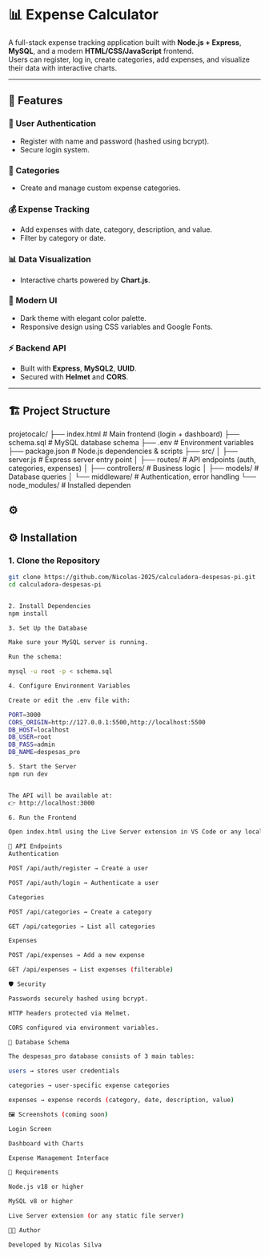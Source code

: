 # 📊 Expense Calculator

A full-stack expense tracking application built with **Node.js + Express**, **MySQL**, and a modern **HTML/CSS/JavaScript** frontend.  
Users can register, log in, create categories, add expenses, and visualize their data with interactive charts.

---

## 🚀 Features

### 🔐 User Authentication
- Register with name and password (hashed using bcrypt).
- Secure login system.

### 📂 Categories
- Create and manage custom expense categories.

### 💰 Expense Tracking
- Add expenses with date, category, description, and value.
- Filter by category or date.

### 📊 Data Visualization
- Interactive charts powered by **Chart.js**.

### 🎨 Modern UI
- Dark theme with elegant color palette.
- Responsive design using CSS variables and Google Fonts.

### ⚡ Backend API
- Built with **Express**, **MySQL2**, **UUID**.
- Secured with **Helmet** and **CORS**.

---

## 🏗️ Project Structure

projetocalc/
├── index.html # Main frontend (login + dashboard)
├── schema.sql # MySQL database schema
├── .env # Environment variables
├── package.json # Node.js dependencies & scripts
├── src/
│ ├── server.js # Express server entry point
│ ├── routes/ # API endpoints (auth, categories, expenses)
│ ├── controllers/ # Business logic
│ ├── models/ # Database queries
│ └── middleware/ # Authentication, error handling
└── node_modules/ # Installed dependen

⚙
---

## ⚙️ Installation

### 1. Clone the Repository
```bash
git clone https://github.com/Nicolas-2025/calculadora-despesas-pi.git
cd calculadora-despesas-pi


2. Install Dependencies
npm install

3. Set Up the Database

Make sure your MySQL server is running.

Run the schema:

mysql -u root -p < schema.sql

4. Configure Environment Variables

Create or edit the .env file with:

PORT=3000
CORS_ORIGIN=http://127.0.0.1:5500,http://localhost:5500
DB_HOST=localhost
DB_USER=root
DB_PASS=admin
DB_NAME=despesas_pro

5. Start the Server
npm run dev


The API will be available at:
👉 http://localhost:3000

6. Run the Frontend

Open index.html using the Live Server extension in VS Code or any local web server.

🔑 API Endpoints
Authentication

POST /api/auth/register → Create a user

POST /api/auth/login → Authenticate a user

Categories

POST /api/categories → Create a category

GET /api/categories → List all categories

Expenses

POST /api/expenses → Add a new expense

GET /api/expenses → List expenses (filterable)

🛡️ Security

Passwords securely hashed using bcrypt.

HTTP headers protected via Helmet.

CORS configured via environment variables.

🧱 Database Schema

The despesas_pro database consists of 3 main tables:

users → stores user credentials

categories → user-specific expense categories

expenses → expense records (category, date, description, value)

🖼️ Screenshots (coming soon)

Login Screen

Dashboard with Charts

Expense Management Interface

📌 Requirements

Node.js v18 or higher

MySQL v8 or higher

Live Server extension (or any static file server)

👨‍💻 Author

Developed by Nicolas Silva